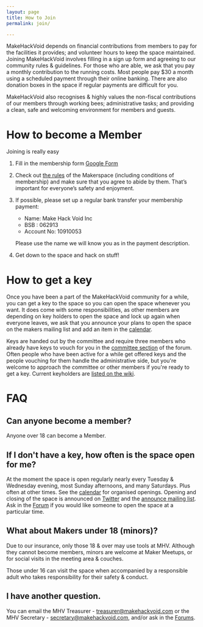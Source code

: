```yaml
---
layout: page
title: How to Join
permalink: join/

---
```


MakeHackVoid depends on financial contributions from members to pay for the
facilities it provides; and volunteer hours to keep the space maintained. 
Joining MakeHackVoid involves filling in a sign up form and agreeing to our 
community rules & guidelines. For those who are able, we ask that you pay a 
monthly contribution to the running costs. Most people pay $30 a month using
a scheduled payment through their online banking. There are also donation
boxes in the space if regular payments are difficult for you.

MakeHackVoid also recognises & highly values the non-fiscal contributions of
our members through working bees; administrative tasks; and providing a
clean, safe and welcoming environment for members and guests.

# How to become a Member

Joining is really easy 

1. Fill in the membership form  [Google Form](https://docs.google.com/forms/d/1Yu7iUOJPQHefiLgDue3oAbMBu-4s87f_tygPlz5Isw0/viewform)

2. Check out [the rules](http://wiki.makehackvoid.com/policy:rules_draft) of the Makerspace (including conditions of membership) and make sure that you agree to abide by them. That’s important for everyone’s safety and enjoyment.

3. If possible, please set up a regular bank transfer your membership payment:

    + Name: Make Hack Void Inc
    + BSB : 062913
    + Account No: 10910053

    Please use the name we will know you as in the payment description.

4. Get down to the space and hack on stuff!

# How to get a key

Once you have been a part of the MakeHackVoid community for a while, you can get a key to the space so you can open the space whenever you want. It does come with some responsibilities, as other members are depending on key holders to open the space and lock up again when everyone leaves, we ask that you announce your plans to open the space on the makers mailing list and add an item in the [calendar](/#calendar).

Keys are handed out by the committee and require three members who already have keys to vouch for you in the [committee section](http://forum.makehackvoid.com/category/committee) of the forum. Often people who have been active for a while get offered keys and the people vouching for them handle the administrative side, but you're welcome to approach the committee or other members if you're ready to get a key.  Current keyholders are [listed on the wiki](https://wiki.makehackvoid.com/voussoirs).

# FAQ

## Can anyone become a member?
Anyone over 18 can become a Member.

## If I don't have a key, how often is the space open for me?

At the moment the space is open regularly nearly every Tuesday &amp; Wednesday evening, most Sunday afternoons, and many Saturdays. Plus often at other times. See the [calendar](/#calendar) for organised openings. Opening and closing of the space is announced on [Twitter](https://twitter.com/MakeHackVoid) and the [announce mailing list](http://www.makehackvoid.com/mailman/listinfo/announce). Ask in the [Forum](http://forum.makehackvoid.com) if you would like someone to open the space at a particular time.

## What about Makers under 18 (minors)?

Due to our insurance, only those 18 &amp; over may use tools at MHV.
Although they cannot become members, minors are welcome at Maker Meetups, or for social visits in the meeting area &amp; couches.

Those under 16 can visit the space when accompanied by a responsible adult who takes responsibility for their safety &amp; conduct.

## I have another question.
You can email the MHV Treasurer -
[treasurer@makehackvoid.com](mailto:treasurer@makehackvoid.com) or the
MHV Secretary -
[secretary@makehackvoid.com](mailto:secretary@makehackvoid.com), and/or
ask in the [Forums](http://forum.makehackvoid.com).

